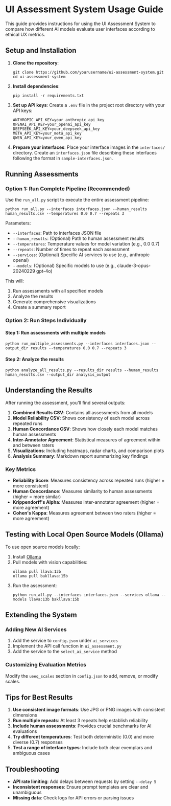 # UI Assessment System Usage Guide

This guide provides instructions for using the UI Assessment System to compare how different AI models evaluate user interfaces according to ethical UX metrics.

## Setup and Installation

1. **Clone the repository**:
   ```
   git clone https://github.com/yourusername/ui-assessment-system.git
   cd ui-assessment-system
   ```

2. **Install dependencies**:
   ```
   pip install -r requirements.txt
   ```

3. **Set up API keys**:
   Create a `.env` file in the project root directory with your API keys:
   ```
   ANTHROPIC_API_KEY=your_anthropic_api_key
   OPENAI_API_KEY=your_openai_api_key
   DEEPSEEK_API_KEY=your_deepseek_api_key
   META_API_KEY=your_meta_api_key
   QWEN_API_KEY=your_qwen_api_key
   ```

4. **Prepare your interfaces**:
   Place your interface images in the `interfaces/` directory. Create an `interfaces.json` file describing these interfaces following the format in `sample-interfaces.json`.

## Running Assessments

### Option 1: Run Complete Pipeline (Recommended)

Use the `run_all.py` script to execute the entire assessment pipeline:

```
python run_all.py --interfaces interfaces.json --human_results human_results.csv --temperatures 0.0 0.7 --repeats 3
```

Parameters:
- `--interfaces`: Path to interfaces JSON file
- `--human_results`: (Optional) Path to human assessment results
- `--temperatures`: Temperature values for model variation (e.g., 0.0 0.7)
- `--repeats`: Number of times to repeat each assessment
- `--services`: (Optional) Specific AI services to use (e.g., anthropic openai)
- `--models`: (Optional) Specific models to use (e.g., claude-3-opus-20240229 gpt-4o)

This will:
1. Run assessments with all specified models
2. Analyze the results
3. Generate comprehensive visualizations
4. Create a summary report

### Option 2: Run Steps Individually

#### Step 1: Run assessments with multiple models

```
python run_multiple_assessments.py --interfaces interfaces.json --output_dir results --temperatures 0.0 0.7 --repeats 3
```

#### Step 2: Analyze the results

```
python analyze_all_results.py --results_dir results --human_results human_results.csv --output_dir analysis_output
```

## Understanding the Results

After running the assessment, you'll find several outputs:

1. **Combined Results CSV**: Contains all assessments from all models
2. **Model Reliability CSV**: Shows consistency of each model across repeated runs
3. **Human Concordance CSV**: Shows how closely each model matches human assessments
4. **Inter-Annotator Agreement**: Statistical measures of agreement within and between raters
5. **Visualizations**: Including heatmaps, radar charts, and comparison plots
6. **Analysis Summary**: Markdown report summarizing key findings

### Key Metrics

- **Reliability Score**: Measures consistency across repeated runs (higher = more consistent)
- **Human Concordance**: Measures similarity to human assessments (higher = more similar)
- **Krippendorff's Alpha**: Measures inter-annotator agreement (higher = more agreement)
- **Cohen's Kappa**: Measures agreement between two raters (higher = more agreement)

## Testing with Local Open Source Models (Ollama)

To use open source models locally:

1. Install [Ollama](https://ollama.ai/) 
2. Pull models with vision capabilities:
   ```
   ollama pull llava:13b
   ollama pull bakllava:15b
   ```
3. Run the assessment:
   ```
   python run_all.py --interfaces interfaces.json --services ollama --models llava:13b bakllava:15b
   ```

## Extending the System

### Adding New AI Services

1. Add the service to `config.json` under `ai_services`
2. Implement the API call function in `ui_assessment.py`
3. Add the service to the `select_ai_service` method

### Customizing Evaluation Metrics

Modify the `ueeq_scales` section in `config.json` to add, remove, or modify scales.

## Tips for Best Results

1. **Use consistent image formats**: Use JPG or PNG images with consistent dimensions
2. **Run multiple repeats**: At least 3 repeats help establish reliability
3. **Include human assessments**: Provides crucial benchmarks for AI evaluations
4. **Try different temperatures**: Test both deterministic (0.0) and more diverse (0.7) responses
5. **Test a range of interface types**: Include both clear exemplars and ambiguous cases

## Troubleshooting

- **API rate limiting**: Add delays between requests by setting `--delay 5`
- **Inconsistent responses**: Ensure prompt templates are clear and unambiguous
- **Missing data**: Check logs for API errors or parsing issues
